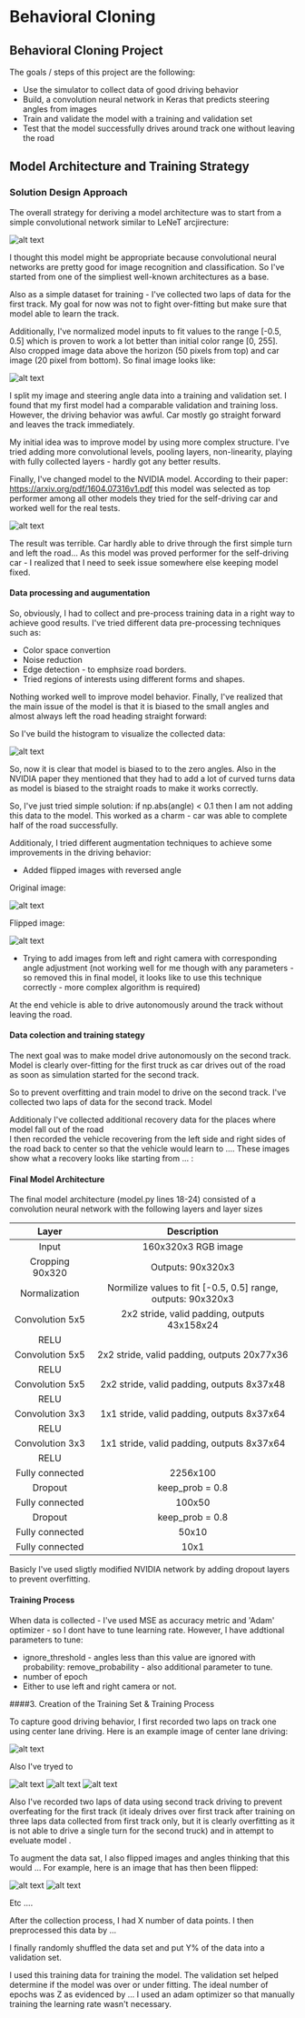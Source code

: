 # **Behavioral Cloning**  

## **Behavioral Cloning Project**

The goals / steps of this project are the following:
* Use the simulator to collect data of good driving behavior
* Build, a convolution neural network in Keras that predicts steering angles from images
* Train and validate the model with a training and validation set
* Test that the model successfully drives around track one without leaving the road

[//]: # (Image References)

[image1]: ./examples/lenet.png "LeNeT Model"
[image2]: ./examples/cropped.png "Cropped"
[image3]: ./examples/nvidia.png "NVIDIA architecture"
[image4]: ./examples/hist1.png "Angles histogram"
[image5]: ./examples/original.png "Original Image"
[image6]: ./examples/flipped.png "Flipped Image"
[image7]: ./examples/placeholder_small.png "Flipped Image"

## Model Architecture and Training Strategy

### Solution Design Approach

The overall strategy for deriving a model architecture was to start from a simple convolutional network similar to LeNeT arcjirecture: 

![alt text][image1]

I thought this model might be appropriate because convolutional neural networks are pretty good for image recognition and classification. So I've started from one of the simpliest well-known architectures as a base.

Also as a simple dataset for training - I've collected two laps of data for the first track. My goal for now was not to fight over-fitting but make sure that model able to learn the track. 

Additionally, I've normalized model inputs to fit values to the range [-0.5, 0.5] which is proven to work a lot better than initial color range [0, 255]. Also cropped image data above the horizon (50 pixels from top) and car image (20 pixel from bottom). So final image looks like: 

![alt text][image2]

I split my image and steering angle data into a training and validation set. I found that my first model had a comparable validation and training loss.  However, the driving behavior was awful. Car mostly go straight forward and leaves the track immediately.

My initial idea was to improve model by using more complex structure. I've tried adding more convolutional levels, pooling layers, non-linearity, playing with fully collected layers - hardly got any better results. 

Finally, I've changed model to the NVIDIA model. According to their paper: https://arxiv.org/pdf/1604.07316v1.pdf this model was selected as top performer among all other models they tried for the self-driving car and worked well for the real tests.

![alt text][image3]

The result was terrible. Car hardly able to drive through the first simple turn and left the road...  As this model was proved performer for the self-driving car - I realized that I need to seek issue somewhere else keeping model fixed. 

#### Data processing and augumentation

So, obviously, I had to collect and pre-process training data in a right way to achieve good results. I've tried different data pre-processing techniques such as:

* Color space convertion
* Noise reduction
* Edge detection - to emphsize road borders.
* Tried regions of interests using different forms and shapes.

Nothing worked well to improve model behavior. Finally, I've realized that the main issue of the model is that it is biased to the small angles and almost always left the road heading straight forward:

So I've build the histogram to visualize the collected data:

![alt text][image4]

So, now it is clear that model is biased to to the zero angles.  Also in the NVIDIA paper they mentioned that they had to add a lot of curved turns data as model is biased to the straight roads to make it works correctly.

So, I've just tried simple solution: if np.abs(angle) < 0.1 then I am not adding this data to the model. This worked as a charm - car was able to complete half of the road successfully.

Additionaly, I tried different augmentation techniques to achieve some improvements in the driving behavior:
* Added flipped images with reversed angle


Original image:

![alt text][image5]

Flipped image:

![alt text][image6]

* Trying to add images from left and right camera with corresponding angle adjustment (not working well for me though with any   parameters - so removed this in final model, it looks like to use this technique correctly - more complex algorithm is required)

At the end  vehicle is able to drive autonomously around the track without leaving the road.

#### Data colection and training stategy 

The next goal was to make model drive autonomously on the second track. Model is clearly over-fitting for the first truck as car drives out of the road as soon as simulation started for the second track. 

So to prevent overfitting and train model to drive on the second track. I've collected two laps of data for the second track. Model 

Additionaly I've collected additional recovery data for the places where model fall out of the road  
I then recorded the vehicle recovering from the left side and right sides of the road back to center so that the vehicle would learn to .... These images show what a recovery looks like starting from ... :


#### Final Model Architecture

The final model architecture (model.py lines 18-24) consisted of a convolution neural network with the following layers and layer sizes 

| Layer         		|     Description	        					| 
|:---------------------:|:---------------------------------------------:| 
| Input         		| 160x320x3 RGB image   							| 
| Cropping 90x320     	| Outputs: 90x320x3	|
| Normalization     	| Normilize values to fit [-0.5, 0.5] range,  outputs: 90x320x3	|
| Convolution 5x5     	| 2x2 stride, valid padding, outputs 43x158x24 	|
| RELU					|												|
| Convolution 5x5     	| 2x2 stride, valid padding, outputs 20x77x36 	|
| RELU					|												|
| Convolution 5x5     	| 2x2 stride, valid padding, outputs 8x37x48 	|
| RELU					|												|
| Convolution 3x3     	| 1x1 stride, valid padding, outputs 8x37x64 	|
| RELU					|												|
| Convolution 3x3     	| 1x1 stride, valid padding, outputs 8x37x64 	|
| RELU					|												|
| Fully connected		| 2256x100        									|
| Dropout | keep_prob = 0.8        									|
| Fully connected		| 100x50        									|
| Dropout | keep_prob = 0.8        									|
| Fully connected		| 50x10        									|
| Fully connected		| 10x1        									|

Basicly I've used sligtly modified NVIDIA network by adding dropout layers to prevent overfitting.

#### Training Process
When data is collected - I've used MSE as accuracy metric and 'Adam' optimizer - so I dont have to tune learning rate. However, I have addtional parameters to tune:

* ignore_threshold - angles less than this value are ignored with probability: remove_probability - also additional parameter to tune.
* number of epoch
* Either to use left and right camera or not.






####3. Creation of the Training Set & Training Process

To capture good driving behavior, I first recorded two laps on track one using center lane driving. Here is an example image of center lane driving:

![alt text][image2]

Also I've tryed to 



![alt text][image3]
![alt text][image4]
![alt text][image5]

Also I've recorded two laps of data using second track driving to prevent overfeating for the first track (it idealy drives over first track after training on three laps data collected from first track only, but it is clearly overfitting as it is not able to drive a single turn for the second truck) and in attempt to eveluate model .

To augment the data sat, I also flipped images and angles thinking that this would ... For example, here is an image that has then been flipped:

![alt text][image6]
![alt text][image7]

Etc ....

After the collection process, I had X number of data points. I then preprocessed this data by ...


I finally randomly shuffled the data set and put Y% of the data into a validation set. 

I used this training data for training the model. The validation set helped determine if the model was over or under fitting. The ideal number of epochs was Z as evidenced by ... I used an adam optimizer so that manually training the learning rate wasn't necessary.
